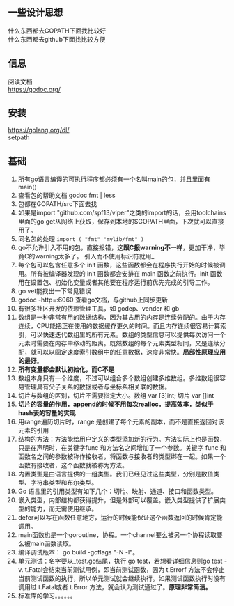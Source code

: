 ## 一些设计思想 ##
什么东西都去GOPATH下面找比较好  
什么东西都去github下面找比较方便  

## 信息 ##
阅读文档  
https://godoc.org/

## 安装 ##
https://golang.org/dl/  
setpath

## 基础 ##
1. 所有go语言编译的可执行程序都必须有一个名叫main的包，并且里面有main()
2. 查看包的帮助文档
godoc fmt | less
3. 包都在GOPATH/src下面去找
4. 如果是import "github.com/spf13/viper"之类的import的话，会用toolchains里面的go get从网络上获取，保存到本地的$GOPATH里面，下次就可以直接用了。
5. 同名包的处理
`import (
    "fmt"
    "mylib/fmt"
)
`
6. go不允许引入不用的包，直接报错，这**跟C报warning不一样**，更加干净，毕竟C的warning太多了。
引入而不使用标识符就用_
7. 每个包可以包含任意多个 init 函数，这些函数都会在程序执行开始的时候被调用。所有被编译器发现的 init 函数都会安排在 main 函数之前执行。init 函数用在设置包、初始化变量或者其他要在程序运行前优先完成的引导工作。
8. go vet能找出一下常见错误
9. godoc -http=:6060 查看go文档，与github上同步更新
10. 有很多社区开发的依赖管理工具，如 godep、vender 和 gb
11. 数组是一种非常有用的数据结构，因为其占用的内存是连续分配的。由于内存连续，CPU能把正在使用的数据缓存更久的时间。而且内存连续很容易计算索引，可以快速迭代数组里的所有元素。数组的类型信息可以提供每次访问一个元素时需要在内存中移动的距离。既然数组的每个元素类型相同，又是连续分配，就可以以固定速度索引数组中的任意数据，速度非常快。**局部性原理应用的最好**。
12. **所有变量都会默认初始化，而C不是**
13. 数组本身只有一个维度，不过可以组合多个数组创建多维数组。多维数组很容易管理具有父子关系的数据或者与坐标系相关联的数据。
14. 切片与数组的区别，切片不需要指定大小。数组 var [3]int;   切片 var []int
15. **切片的容量的作用，append的时候不用每次realloc，提高效率，类似于hash表的容量的实现**
16. 用range遍历切片时，range 是创建了每个元素的副本，而不是直接返回对该元素的引用
17. 结构的方法：方法能给用户定义的类型添加新的行为。方法实际上也是函数，只是在声明时，在关键字func 和方法名之间增加了一个参数。关键字 func 和函数名之间的参数被称作接收者，将函数与接收者的类型绑在一起。如果一个函数有接收者，这个函数就被称为方法。
18. 内置类型是由语言提供的一组类型。我们已经见过这些类型，分别是数值类型、字符串类型和布尔类型。
19. Go 语言里的引用类型有如下几个：切片、映射、通道、接口和函数类型。
20. 嵌入类型，内部结构都获得提升，但是外部可以覆盖。嵌入类型提供了扩展类型的能力，而无需使用继承。
21. defer可以写在函数任意地方，运行的时候能保证这个函数返回的时候肯定能调用。  
22. main函数也是一个goroutine，协程。一个channel要么被另一个协程读取要么被main函数读取。  
23. 编译调试版本： go build -gcflags "-N -l"。  
24. 单元测试：名字要以_test.go结尾，执行 go test，若想看详细信息则go test -v. t.Fatal会结束当前测试用例，即当前测试函数，因为 t.Errorf 方法不会停止当前测试函数的执行，所以单元测试就会继续执行。如果测试函数执行时没有调用过 t.Fatal或者 t.Error 方法，就会认为测试通过了。**原理非常简洁。**  
25. 标准库的学习。。。。。。  
